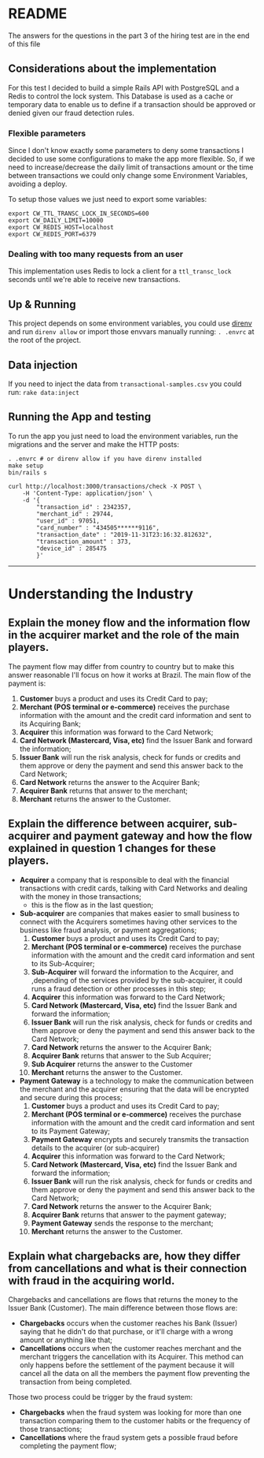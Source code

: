# README

The answers for the questions in the part 3 of the hiring test are in the end of this file

## Considerations about the implementation

For this test I decided to build a simple Rails API with PostgreSQL and a Redis to control the lock system. This Database is used as a cache or temporary data to enable us to define if a transaction should be approved or denied given our fraud detection rules.

### Flexible parameters

Since I don't know exactly some parameters to deny some transactions I decided to use some configurations to make the app more flexible. So, if we need to increase/decrease the daily limit of transactions amount or the time between transactions we could only change some Environment Variables, avoiding a deploy.

To setup those values we just need to export some variables:

```
export CW_TTL_TRANSC_LOCK_IN_SECONDS=600
export CW_DAILY_LIMIT=10000
export CW_REDIS_HOST=localhost
export CW_REDIS_PORT=6379
```

### Dealing with too many requests from an user

This implementation uses Redis to lock a client for a `ttl_transc_lock` seconds until we're able to receive new transactions.

## Up & Running

This project depends on some environment variables, you could use [direnv](https://direnv.net/) and run `direnv allow` or import those envvars manually running: `. .envrc` at the root of the project.

## Data injection

If you need to inject the data from `transactional-samples.csv` you could run: `rake data:inject`


## Running the App and testing

To run the app you just need to load the environment variables, run the migrations and the server and make the HTTP posts:

```
. .envrc # or direnv allow if you have direnv installed
make setup
bin/rails s
```

```
curl http://localhost:3000/transactions/check -X POST \
    -H 'Content-Type: application/json' \
    -d '{
        "transaction_id" : 2342357,
        "merchant_id" : 29744,
        "user_id" : 97051,
        "card_number" : "434505******9116",
        "transaction_date" : "2019-11-31T23:16:32.812632",
        "transaction_amount" : 373,
        "device_id" : 285475
        }'
```

---

# Understanding the Industry

## Explain the money flow and the information flow in the acquirer market and the role of the main players.

The payment flow may differ from country to country but to make this answer reasonable I'll focus on how it works at Brazil.
The main flow of the payment is:
1. **Customer** buys a product and uses its Credit Card to pay;
2. **Merchant (POS terminal or e-commerce)** receives the purchase information with the amount and the credit card information and sent to its Acquiring Bank;
3. **Acquirer** this information was forward to the Card Network;
4. **Card Network (Mastercard, Visa, etc)** find the Issuer Bank and forward the information;
5. **Issuer Bank** will run the risk analysis, check for funds or credits and them approve or deny the payment and send this answer back to the Card Network;
6. **Card Network** returns the answer to the Acquirer Bank;
7. **Acquirer Bank** returns that answer to the merchant;
8. **Merchant** returns the answer to the Customer.

## Explain the difference between acquirer, sub-acquirer and payment gateway and how the flow explained in question 1 changes for these players.

- **Acquirer** a company that is responsible to deal with the financial transactions with credit cards, talking with Card Networks and dealing with the money in those transactions;
	- this is the flow as in the last question;
- **Sub-acquirer** are companies that makes easier to small business to connect with the Acquirers sometimes having other services to the business like fraud analysis, or payment aggregations;
	1. **Customer** buys a product and uses its Credit Card to pay;
	2. **Merchant (POS terminal or e-commerce)** receives the purchase information with the amount and the credit card information and sent to its Sub-Acquirer;
	3. **Sub-Acquirer** will forward the information to the Acquirer, and ,depending of the services provided by the sub-acquirer, it could runs a fraud detection or other processes in this step;
	4. **Acquirer** this information was forward to the Card Network;
	5. **Card Network (Mastercard, Visa, etc)** find the Issuer Bank and forward the information;
	6. **Issuer Bank** will run the risk analysis, check for funds or credits and them approve or deny the payment and send this answer back to the Card Network;
	7. **Card Network** returns the answer to the Acquirer Bank;
	8. **Acquirer Bank** returns that answer to the Sub Acquirer;
	9. **Sub Acquirer** returns the answer to the Customer
	10. **Merchant** returns the answer to the Customer.
- **Payment Gateway** is a technology to make the communication between the merchant and the acquirer ensuring that the data will be encrypted and secure during this process; 
	1. **Customer** buys a product and uses its Credit Card to pay;
	2. **Merchant (POS terminal or e-commerce)** receives the purchase information with the amount and the credit card information and sent to its Payment Gateway;
	3. **Payment Gateway** encrypts and securely transmits the transaction details to the acquirer (or sub-acquirer)
	4. **Acquirer** this information was forward to the Card Network;
	5. **Card Network (Mastercard, Visa, etc)** find the Issuer Bank and forward the information;
	6. **Issuer Bank** will run the risk analysis, check for funds or credits and them approve or deny the payment and send this answer back to the Card Network;
	7. **Card Network** returns the answer to the Acquirer Bank;
	8. **Acquirer Bank** returns that answer to the payment gateway;
	9. **Payment Gateway** sends the response to the merchant;
	10. **Merchant** returns the answer to the Customer.

## Explain what chargebacks are, how they differ from cancellations and what is their connection with fraud in the acquiring world.

Chargebacks and cancellations are flows that returns the money to the Issuer Bank (Customer). The main difference between those flows are:
- **Chargebacks** occurs when the customer reaches his Bank (Issuer) saying that he didn't do that purchase, or it'll charge with a wrong amount or anything like that;
- **Cancellations** occurs when the customer reaches merchant and the merchant triggers the cancellation with its Acquirer. This method can only happens before the settlement of the payment because it will cancel all the data on all the members the payment flow preventing the transaction from being completed.

Those two process could be trigger by the fraud system:
- **Chargebacks** when the fraud system was looking for more than one transaction comparing them to the customer habits or the frequency of those transactions;
- **Cancellations** where the fraud system gets a possible fraud before completing the payment flow;

